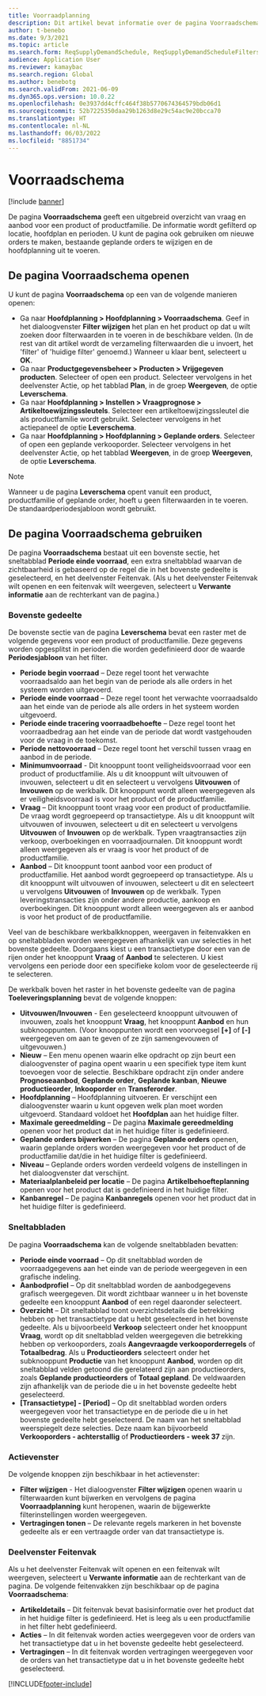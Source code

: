 ```yaml
---
title: Voorraadplanning
description: Dit artikel bevat informatie over de pagina Voorraadschema en de mogelijkheden ervan.
author: t-benebo
ms.date: 9/3/2021
ms.topic: article
ms.search.form: ReqSupplyDemandSchedule, ReqSupplyDemandScheduleFilters, ReqSupplyDemandItemDetails, ReqTransFuturesActionsPart, ReqSupplyDemandOverviewLegendPart
audience: Application User
ms.reviewer: kamaybac
ms.search.region: Global
ms.author: benebotg
ms.search.validFrom: 2021-06-09
ms.dyn365.ops.version: 10.0.22
ms.openlocfilehash: 0e3937dd4cffc464f38b5770674364579bdb06d1
ms.sourcegitcommit: 52b7225350daa29b1263d8e29c54ac9e20bcca70
ms.translationtype: HT
ms.contentlocale: nl-NL
ms.lasthandoff: 06/03/2022
ms.locfileid: "8851734"
---
```

# <a name="supply-schedule"></a>Voorraadschema

[!include [banner](../includes/banner.md)]

De pagina **Voorraadschema** geeft een uitgebreid overzicht van vraag en aanbod voor een product of productfamilie. De informatie wordt gefilterd op locatie, hoofdplan en perioden. U kunt de pagina ook gebruiken om nieuwe orders te maken, bestaande geplande orders te wijzigen en de hoofdplanning uit te voeren.

## <a name="open-the-supply-schedule-page"></a>De pagina Voorraadschema openen

U kunt de pagina **Voorraadschema** op een van de volgende manieren openen:

- Ga naar **Hoofdplanning \> Hoofdplanning \> Voorraadschema**. Geef in het dialoogvenster **Filter wijzigen** het plan en het product op dat u wilt zoeken door filterwaarden in te voeren in de beschikbare velden. (In de rest van dit artikel wordt de verzameling filterwaarden die u invoert, het 'filter' of 'huidige filter' genoemd.) Wanneer u klaar bent, selecteert u **OK**.
- Ga naar **Productgegevensbeheer \> Producten \> Vrijgegeven producten**. Selecteer of open een product. Selecteer vervolgens in het deelvenster Actie, op het tabblad **Plan**, in de groep **Weergeven**, de optie **Leverschema**.
- Ga naar **Hoofdplanning \> Instellen \> Vraagprognose \> Artikeltoewijzingssleutels**. Selecteer een artikeltoewijzingssleutel die als productfamilie wordt gebruikt. Selecteer vervolgens in het actiepaneel de optie **Leverschema**.
- Ga naar **Hoofdplanning \> Hoofdplanning \> Geplande orders**. Selecteer of open een geplande verkooporder. Selecteer vervolgens in het deelvenster Actie, op het tabblad **Weergeven**, in de groep **Weergeven**, de optie **Leverschema**.

> [!NOTE]
> Wanneer u de pagina **Leverschema** opent vanuit een product, productfamilie of geplande order, hoeft u geen filterwaarden in te voeren. De standaardperiodesjabloon wordt gebruikt.

## <a name="use-the-supply-schedule-page"></a>De pagina Voorraadschema gebruiken

De pagina **Voorraadschema** bestaat uit een bovenste sectie, het sneltabblad **Periode einde voorraad**, een extra sneltabblad waarvan de zichtbaarheid is gebaseerd op de regel die in het bovenste gedeelte is geselecteerd, en het deelvenster Feitenvak. (Als u het deelvenster Feitenvak wilt openen en een feitenvak wilt weergeven, selecteert u **Verwante informatie** aan de rechterkant van de pagina.)

### <a name="upper-section"></a>Bovenste gedeelte

De bovenste sectie van de pagina **Leverschema** bevat een raster met de volgende gegevens voor een product of productfamilie. Deze gegevens worden opgesplitst in perioden die worden gedefinieerd door de waarde **Periodesjabloon** van het filter.

- **Periode begin voorraad** – Deze regel toont het verwachte voorraadsaldo aan het begin van de periode als alle orders in het systeem worden uitgevoerd.
- **Periode einde voorraad** – Deze regel toont het verwachte voorraadsaldo aan het einde van de periode als alle orders in het systeem worden uitgevoerd.
- **Periode einde tracering voorraadbehoefte** – Deze regel toont het voorraadbedrag aan het einde van de periode dat wordt vastgehouden voor de vraag in de toekomst.
- **Periode nettovoorraad** – Deze regel toont het verschil tussen vraag en aanbod in de periode.
- **Minimumvoorraad** - Dit knooppunt toont veiligheidsvoorraad voor een product of productfamilie. Als u dit knooppunt wilt uitvouwen of invouwen, selecteert u dit en selecteert u vervolgens **Uitvouwen** of **Invouwen** op de werkbalk. Dit knooppunt wordt alleen weergegeven als er veiligheidsvoorraad is voor het product of de productfamilie.
- **Vraag** – Dit knooppunt toont vraag voor een product of productfamilie. De vraag wordt gegroepeerd op transactietype. Als u dit knooppunt wilt uitvouwen of invouwen, selecteert u dit en selecteert u vervolgens **Uitvouwen** of **Invouwen** op de werkbalk. Typen vraagtransacties zijn verkoop, overboekingen en voorraadjournalen. Dit knooppunt wordt alleen weergegeven als er vraag is voor het product of de productfamilie.
- **Aanbod** – Dit knooppunt toont aanbod voor een product of productfamilie. Het aanbod wordt gegroepeerd op transactietype. Als u dit knooppunt wilt uitvouwen of invouwen, selecteert u dit en selecteert u vervolgens **Uitvouwen** of **Invouwen** op de werkbalk. Typen leveringstransacties zijn onder andere productie, aankoop en overboekingen. Dit knooppunt wordt alleen weergegeven als er aanbod is voor het product of de productfamilie.

Veel van de beschikbare werkbalkknoppen, weergaven in feitenvakken en op sneltabbladen worden weergegeven afhankelijk van uw selecties in het bovenste gedeelte. Doorgaans kiest u een transactietype door een van de rijen onder het knooppunt **Vraag** of **Aanbod** te selecteren. U kiest vervolgens een periode door een specifieke kolom voor de geselecteerde rij te selecteren.

De werkbalk boven het raster in het bovenste gedeelte van de pagina **Toeleveringsplanning** bevat de volgende knoppen:

- **Uitvouwen/Invouwen** - Een geselecteerd knooppunt uitvouwen of invouwen, zoals het knooppunt **Vraag**, het knooppunt **Aanbod** en hun subknooppunten. (Voor knooppunten wordt een voorvoegsel **\[+\]** of **\[-\]** weergegeven om aan te geven of ze zijn samengevouwen of uitgevouwen.)
- **Nieuw** – Een menu openen waarin elke opdracht op zijn beurt een dialoogvenster of pagina opent waarin u een specifiek type item kunt toevoegen voor de selectie. Beschikbare opdracht zijn onder andere **Prognoseaanbod**, **Geplande order**, **Geplande kanban**, **Nieuwe productieorder**, **Inkooporder** en **Transferorder**.
- **Hoofdplanning** – Hoofdplanning uitvoeren. Er verschijnt een dialoogvenster waarin u kunt opgeven welk plan moet worden uitgevoerd. Standaard voldoet het **Hoofdplan** aan het huidige filter.
- **Maximale gereedmelding** – De pagina **Maximale gereedmelding** openen voor het product dat in het huidige filter is gedefinieerd.
- **Geplande orders bijwerken** – De pagina **Geplande orders** openen, waarin geplande orders worden weergegeven voor het product of de productfamilie dat/die in het huidige filter is gedefinieerd.
- **Niveau** – Geplande orders worden verdeeld volgens de instellingen in het dialoogvenster dat verschijnt.
- **Materiaalplanbeleid per locatie** – De pagina **Artikelbehoefteplanning** openen voor het product dat is gedefinieerd in het huidige filter.
- **Kanbanregel** – De pagina **Kanbanregels** openen voor het product dat in het huidige filter is gedefinieerd.

### <a name="fasttabs"></a>Sneltabbladen

De pagina **Voorraadschema** kan de volgende sneltabbladen bevatten:

- **Periode einde voorraad** – Op dit sneltabblad worden de voorraadgegevens aan het einde van de periode weergegeven in een grafische indeling.
- **Aanbodprofiel** – Op dit sneltabblad worden de aanbodgegevens grafisch weergegeven. Dit wordt zichtbaar wanneer u in het bovenste gedeelte een knooppunt **Aanbod** of een regel daaronder selecteert.
- **Overzicht** – Dit sneltabblad toont overzichtsdetails die betrekking hebben op het transactietype dat u hebt geselecteerd in het bovenste gedeelte. Als u bijvoorbeeld **Verkoop** selecteert onder het knooppunt **Vraag**, wordt op dit sneltabblad velden weergegeven die betrekking hebben op verkooporders, zoals **Aangevraagde verkooporderregels** of **Totaalbedrag**. Als u **Productieorders** selecteert onder het subknooppunt **Productie** van het knooppunt **Aanbod**, worden op dit sneltabblad velden getoond die gerelateerd zijn aan productieorders, zoals **Geplande productieorders** of **Totaal gepland**. De veldwaarden zijn afhankelijk van de periode die u in het bovenste gedeelte hebt geselecteerd. 
- **\[Transactietype\] - \[Period\]** – Op dit sneltabblad worden orders weergegeven voor het transactietype en de periode die u in het bovenste gedeelte hebt geselecteerd. De naam van het sneltabblad weerspiegelt deze selecties. Deze naam kan bijvoorbeeld **Verkooporders - achterstallig** of **Productieorders - week 37** zijn.

### <a name="action-pane"></a>Actievenster

De volgende knoppen zijn beschikbaar in het actievenster:

- **Filter wijzigen** - Het dialoogvenster **Filter wijzigen** openen waarin u filterwaarden kunt bijwerken en vervolgens de pagina **Voorraadplanning** kunt heropenen, waarin de bijgewerkte filterinstellingen worden weergegeven.
- **Vertragingen tonen** – De relevante regels markeren in het bovenste gedeelte als er een vertraagde order van dat transactietype is.

### <a name="factbox-pane"></a>Deelvenster Feitenvak

Als u het deelvenster Feitenvak wilt openen en een feitenvak wilt weergeven, selecteert u **Verwante informatie** aan de rechterkant van de pagina. De volgende feitenvakken zijn beschikbaar op de pagina **Voorraadschema**:

- **Artikeldetails** – Dit feitenvak bevat basisinformatie over het product dat in het huidige filter is gedefinieerd. Het is leeg als u een productfamilie in het filter hebt gedefinieerd.
- **Acties** – In dit feitenvak worden acties weergegeven voor de orders van het transactietype dat u in het bovenste gedeelte hebt geselecteerd.
- **Vertragingen** – In dit feitenvak worden vertragingen weergegeven voor de orders van het transactietype dat u in het bovenste gedeelte hebt geselecteerd.

[!INCLUDE[footer-include](../../includes/footer-banner.md)]
